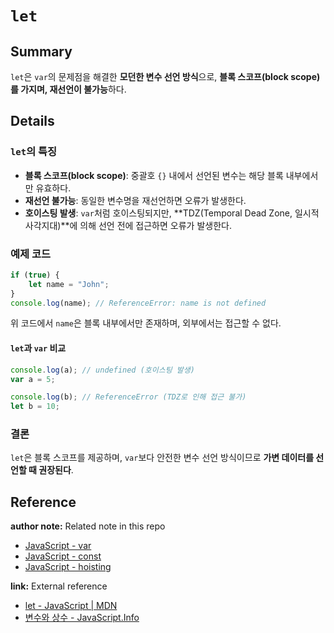 # `let`  

## Summary  
`let`은 `var`의 문제점을 해결한 **모던한 변수 선언 방식**으로, **블록 스코프(block scope)를 가지며, 재선언이 불가능**하다.  

## Details  

### `let`의 특징  
- **블록 스코프(block scope)**: 중괄호 `{}` 내에서 선언된 변수는 해당 블록 내부에서만 유효하다.  
- **재선언 불가능**: 동일한 변수명을 재선언하면 오류가 발생한다.  
- **호이스팅 발생**: `var`처럼 호이스팅되지만, **TDZ(Temporal Dead Zone, 일시적 사각지대)**에 의해 선언 전에 접근하면 오류가 발생한다.  

### 예제 코드  
```javascript
if (true) {
    let name = "John";
}
console.log(name); // ReferenceError: name is not defined
```
위 코드에서 `name`은 블록 내부에서만 존재하며, 외부에서는 접근할 수 없다.  

#### `let`과 `var` 비교  
```javascript
console.log(a); // undefined (호이스팅 발생)
var a = 5;

console.log(b); // ReferenceError (TDZ로 인해 접근 불가)
let b = 10;
```

### 결론  
`let`은 블록 스코프를 제공하며, `var`보다 안전한 변수 선언 방식이므로 **가변 데이터를 선언할 때 권장된다**.  

## Reference
<!-- 사용하지 않는 레퍼런스 종류는 삭제 후 업로드 -->

**author note:** Related note in this repo
- [JavaScript - var](./Var.md)
- [JavaScript - const](./Const.md)
- [JavaScript - hoisting](./Hoisting.md)

**link:** External reference
- [let - JavaScript | MDN](https://developer.mozilla.org/ko/docs/Web/JavaScript/Reference/Statements/let)
- [변수와 상수 - JavaScript.Info](https://ko.javascript.info/variables)